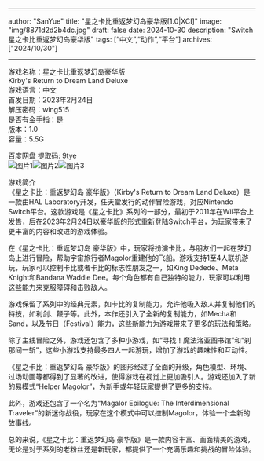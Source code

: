 
---
author: "SanYue"
title: "星之卡比重返梦幻岛豪华版[1.0|XCI]"
image: "img/8871d2d2b4dc.jpg"
draft: false
date: 2024-10-30
description: "Switch 星之卡比重返梦幻岛豪华版"
tags: [“中文”,“动作”,“平台”]
archives: ["2024/10/30"]

---

游戏名称：星之卡比重返梦幻岛豪华版   
Kirby's Return to Dream Land Deluxe    
游戏语言：中文  
首发日期：2023年2月24日  
解压密码：wing515  
是否有金手指：是  
版本：1.0   
容量：5.5G

[百度网盘](https://pan.baidu.com/s/1yVyuYrvXIEevpsmcRzBcIw) 提取码: 9tye  
![图片1](img/scix1k.jpg)![图片2](img/scix1n.jpg)![图片3](img/scix1j.jpg)  

游戏简介  
《星之卡比：重返梦幻岛 豪华版》（Kirby's Return to Dream Land Deluxe）是一款由HAL Laboratory开发，任天堂发行的动作冒险游戏，对应Nintendo Switch平台。这款游戏是《星之卡比》系列的一部分，最初于2011年在Wii平台上发售，后在2023年2月24日以豪华版的形式重新登陆Switch平台，为玩家带来了更丰富的内容和改进的游戏体验。

在《星之卡比：重返梦幻岛 豪华版》中，玩家将扮演卡比，与朋友们一起在梦幻岛上进行冒险，帮助宇宙旅行者Magolor重建他的飞船。游戏支持1至4人联机游玩，玩家可以控制卡比或者卡比的标志性朋友之一，如King Dedede、Meta Knight和Bandana Waddle Dee。每个角色都有自己独特的能力，玩家可以利用这些能力来克服障碍和击败敌人。

游戏保留了系列中的经典元素，如卡比的复制能力，允许他吸入敌人并复制他们的特技，如利剑、鞭子等。此外，本作还引入了全新的复制能力，如Mecha和Sand，以及节日（Festival）能力，这些新能力为游戏带来了更多的玩法和策略。

除了主线冒险之外，游戏还包含了多种小游戏，如“寻找！魔法洛亚图书馆”和“刹那间一斩”，这些小游戏支持最多四人一起游玩，增加了游戏的趣味性和互动性。

《星之卡比：重返梦幻岛 豪华版》的图形经过了全面的升级，角色模型、环境、过场动画等都得到了显著的改进，使得游戏在视觉上更加吸引人。游戏还加入了新的易模式“Helper Magolor”，为新手或年轻玩家提供了更多的支持。

此外，游戏还包含了一个名为“Magalor Epilogue: The Interdimensional Traveler”的新迷你战役，玩家在这个模式中可以控制Magolor，体验一个全新的故事线。

总的来说，《星之卡比：重返梦幻岛 豪华版》是一款内容丰富、画面精美的游戏，无论是对于系列的老粉丝还是新玩家，都提供了一个充满乐趣和挑战的冒险体验。
